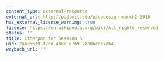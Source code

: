 ```yaml
---
content_type: external-resource
external_url: http://pad.mit.edu/p/codesign-march2-2016
has_external_license_warning: true
license: https://en.wikipedia.org/wiki/All_rights_reserved
status: ''
title: Etherpad for Session 5
uid: 2a405619-f7ed-488e-87b9-28b06cec7e64
wayback_url: ''
---
```

